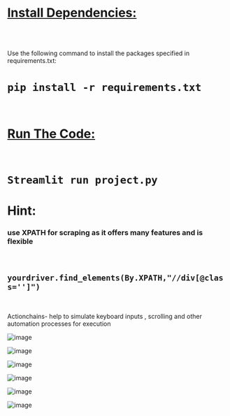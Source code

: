 <h1><u>Install Dependencies:</u></h1>
<br><br>
<p>Use the following command to install the packages specified in requirements.txt:<p>

<h1><code>pip install -r requirements.txt</code></h1>
<br>

<h1><u>Run The Code:</u></h1>
<br>


<h1><code>Streamlit run project.py</code></h1>


<h1>Hint: </h1>
<h3><p>use XPATH for scraping as it offers many features and is flexible</p></h3> <br>
<h2><code>yourdriver.find_elements(By.XPATH,"//div[@class='']")</code></h2>
<br>
<p>Actionchains- help to simulate keyboard inputs , scrolling and other automation processes for execution</p>


![image](https://github.com/user-attachments/assets/71c79471-37b8-409b-82cc-14997f91ac3a)


![image](https://github.com/user-attachments/assets/55e20158-9480-48b9-9b44-ff615b825303)

![image](https://github.com/user-attachments/assets/32939f16-17bf-4d11-baa9-5ef649bf71ef)

![image](https://github.com/user-attachments/assets/48c73691-96b1-48b6-ae78-587adfd3e612)

![image](https://github.com/user-attachments/assets/559e444b-34a3-4334-9001-efaf5c564665)

![image](https://github.com/user-attachments/assets/2ff06127-e850-4310-b7c3-1ca5600b9f02)


